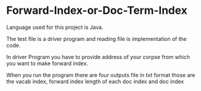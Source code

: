 # Forward-Index-or-Doc-Term-Index
Language used for this project is Java.

The test file is a driver program and reading file is implementation of the code.

In driver Program you have to provide address of your corpse from which you want to make forward index.

When you run the program there are four outputs file in txt format those are the vacab index, forward index length of each doc index and doc index
